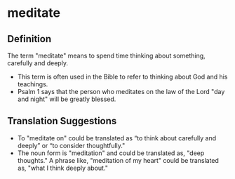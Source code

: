 # meditate

## Definition

The term "meditate" means to spend time thinking about something, carefully and deeply.

* This term is often used in the Bible to refer to thinking about God and his teachings.
* Psalm 1 says that the person who meditates on the law of the Lord  "day and night" will be greatly blessed.


## Translation Suggestions



* To "meditate on" could be translated as “to think about carefully and deeply” or “to consider thoughtfully."
* The noun form is "meditation" and could be translated as, "deep thoughts." A phrase like, "meditation of my heart" could be translated as, "what I think deeply about."